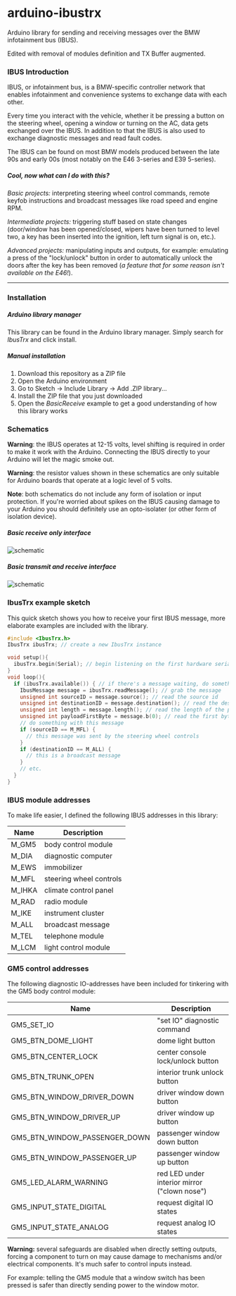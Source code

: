 # arduino-ibustrx

Arduino library for sending and receiving messages over the BMW infotainment bus (IBUS).

Edited with removal of modules definition and TX Buffer augmented.


### IBUS Introduction

IBUS, or infotainment bus, is a BMW-specific controller network that enables infotainment and convenience systems to exchange data with each other. 

Every time you interact with the vehicle, whether it be pressing a button on the steering wheel, opening a window or turning on the AC, data gets exchanged over the IBUS. In addition to that the IBUS is also used to exchange diagnostic messages and read fault codes.

The IBUS can be found on most BMW models produced between the late 90s and early 00s (most notably on the E46 3-series and E39 5-series).

##### Cool, now what can I do with this?
*Basic projects:* interpreting steering wheel control commands, remote keyfob instructions and broadcast messages like road speed and engine RPM.

*Intermediate projects:* triggering stuff based on state changes (door/window has been opened/closed, wipers have been turned to level two, a key has been inserted into the ignition, left turn signal is on, etc.).

*Advanced projects:* manipulating inputs and outputs, for example: emulating a press of the "lock/unlock" button in order to automatically unlock the doors after the key has been removed (*a feature that for some reason isn't available on the E46!*).

---

### Installation

##### Arduino library manager
This library can be found in the Arduino library manager. Simply search for *IbusTrx* and click install.

##### Manual installation
1. Download this repository as a ZIP file
1. Open the Arduino environment
1. Go to Sketch -> Include Library -> Add .ZIP library...
1. Install the ZIP file that you just downloaded
1. Open the *BasicReceive* example to get a good understanding of how this library works


### Schematics

**Warning**: the IBUS operates at 12-15 volts, level shifting is required in order to make it work with the Arduino. Connecting the IBUS directly to your Arduino will let the magic smoke out.

**Warning**: the resistor values shown in these schematics are only suitable for Arduino boards that operate at a logic level of 5 volts.

**Note**: both schematics do not include any form of isolation or input protection. If you're worried about spikes on the IBUS causing damage to your Arduino you should definitely use an opto-isolater (or other form of isolation device).

##### Basic receive only interface

![schematic](https://raw.githubusercontent.com/just-oblivious/arduino-ibustrx/master/extras/basic-ibus-receive-interface.png)

##### Basic transmit and receive interface

![schematic](https://raw.githubusercontent.com/just-oblivious/arduino-ibustrx/master/extras/basic-ibus-transmit-receive-interface.png)


### IbusTrx example sketch

This quick sketch shows you how to receive your first IBUS message, more elaborate examples are included with the library.

```cpp
#include <IbusTrx.h>
IbusTrx ibusTrx; // create a new IbusTrx instance

void setup(){
  ibusTrx.begin(Serial); // begin listening on the first hardware serial port
}
void loop(){
  if (ibusTrx.available()) { // if there's a message waiting, do something with it
    IbusMessage message = ibusTrx.readMessage(); // grab the message
    unsigned int sourceID = message.source(); // read the source id
    unsigned int destinationID = message.destination(); // read the destination id
    unsigned int length = message.length(); // read the length of the payload
    unsigned int payloadFirstByte = message.b(0); // read the first byte of the payload
    // do something with this message
    if (sourceID == M_MFL) {
      // this message was sent by the steering wheel controls
    }
    if (destinationID == M_ALL) {
      // this is a broadcast message
    }
    // etc.
  }
}
```


### IBUS module addresses

To make life easier, I defined the following IBUS addresses in this library:

|Name|Description|
|-|-|
|M_GM5|body control module|
|M_DIA|diagnostic computer|
|M_EWS|immobilizer|
|M_MFL|steering wheel controls|
|M_IHKA|climate control panel|
|M_RAD|radio module|
|M_IKE|instrument cluster|
|M_ALL|broadcast message||
|M_TEL|telephone module|
|M_LCM|light control module|


### GM5 control addresses

The following diagnostic IO-addresses have been included for tinkering with the GM5 body control module:

|Name|Description|
|-|-|
|GM5_SET_IO | "set IO" diagnostic command|
|GM5_BTN_DOME_LIGHT | dome light button|
|GM5_BTN_CENTER_LOCK | center console lock/unlock button|
|GM5_BTN_TRUNK_OPEN | interior trunk unlock button|
|GM5_BTN_WINDOW_DRIVER_DOWN | driver window down button|
|GM5_BTN_WINDOW_DRIVER_UP | driver window up button|
|GM5_BTN_WINDOW_PASSENGER_DOWN | passenger window down button|
|GM5_BTN_WINDOW_PASSENGER_UP | passenger window up button|
|GM5_LED_ALARM_WARNING | red LED under interior mirror ("clown nose")|
|GM5_INPUT_STATE_DIGITAL | request digital IO states|
|GM5_INPUT_STATE_ANALOG | request analog IO states|

**Warning:** several safeguards are disabled when directly setting outputs, forcing a component to turn on may cause damage to mechanisms and/or electrical components. It's much safer to control inputs instead.

For example: telling the GM5 module that a window switch has been pressed is safer than directly sending power to the window motor.
